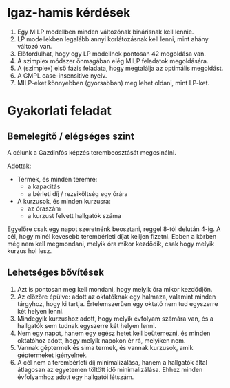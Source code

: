 # Igaz-hamis kérdések

1. Egy MILP modellben minden változónak binárisnak kell lennie.
2. LP modellekben legalább annyi korlátozásnak kell lenni, mint ahány változó van.
3. Előfordulhat, hogy egy LP modellnek pontosan 42 megoldása van.
4. A szimplex módszer őnmagában elég MILP feladatok megoldására.
5. A (szimplex) első fázis feladata, hogy megtalálja az optimális megoldást.
6. A GMPL case-insensitive nyelv.
7. MILP-eket könnyebben (gyorsabban) meg lehet oldani, mint LP-ket.

# Gyakorlati feladat

## Bemelegítő / elégséges szint

A célunk a Gazdinfós képzés terembeosztását megcsinálni.

Adottak:
 - Termek, és minden teremre:
   - a kapacitás
   - a bérleti díj / rezsiköltség egy órára
 - A kurzusok, és minden kurzusra:
   - az óraszám
   - a kurzust felvett hallgatók száma

Egyelőre csak egy napot szeretnénk beosztani, reggel 8-tól delután 4-ig. A cél, hogy minél kevesebb terembérleti díjat kelljen fizetni. Ebben a körben még nem kell megmondani, melyik óra mikor kezdődik, csak hogy melyik kurzus hol lesz.

## Lehetséges bővítések

1. Azt is pontosan meg kell mondani, hogy melyik óra mikor kezdődjön. 
2. Az előzőre épülve: adott az oktatóknak egy halmaza, valamint minden tárgyhoz, hogy ki tartja. Értelemszerűen egy oktató nem tud egyszerre két helyen lenni.
3. Mindegyik kurzushoz adott, hogy melyik évfolyam számára van, és a hallgatók sem tudnak egyszerre két helyen lenni.
4. Nem egy napot, hanem egy egész hetet kell beütemezni, és minden oktatóhoz adott, hogy melyik napokon ér rá, melyiken nem.
5. Vannak géptermek és sima termek, és vannak kurzusok, amik géptermeket igényelnek.
6. A cél nem a terembérleti díj minimalizálása, hanem a hallgatók által átlagosan az egyetemen töltött idő minimalizálása. Ehhez minden évfolyamhoz adott egy hallgatói létszám. 
